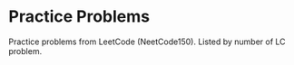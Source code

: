 # Practice Problems

Practice problems from LeetCode (NeetCode150).
Listed by number of LC problem.
